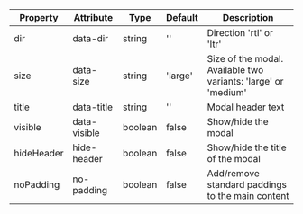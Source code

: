 | Property   | Attribute    | Type    | Default | Description                                                    |
| ---------- | ------------ | ------- | ------- | -------------------------------------------------------------- |
| dir        | data-dir     | string  | ''      | Direction 'rtl' or 'ltr'                                       |
| size       | data-size    | string  | 'large' | Size of the modal. Available two variants: 'large' or 'medium' |
| title      | data-title   | string  | ''      | Modal header text                                              |
| visible    | data-visible | boolean | false   | Show/hide the modal                                            |
| hideHeader | hide-header  | boolean | false   | Show/hide the title of the modal                               |
| noPadding  | no-padding   | boolean | false   | Add/remove standard paddings to the main content               |
